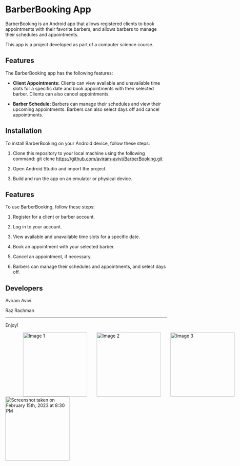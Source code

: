 # BarberBooking App

BarberBooking is an Android app that allows registered clients to book appointments with their favorite barbers, and allows barbers to manage their schedules and appointments. 

This app is a project developed as part of a computer science course.

## Features

The BarberBooking app has the following features:

- **Client Appointments:** Clients can view available and unavailable time slots for a specific date and book appointments with their selected barber. Clients can also cancel appointments.

- **Barber Schedule:** Barbers can manage their schedules and view their upcoming appointments. Barbers can also select days off and cancel appointments.

## Installation

To install BarberBooking on your Android device, follow these steps:

1. Clone this repository to your local machine using the following command:
git clone https://github.com/aviram-avivi/BarberBooking.git


2. Open Android Studio and import the project.

3. Build and run the app on an emulator or physical device.

## Features

To use BarberBooking, follow these steps:

1. Register for a client or barber account.

2. Log in to your account.

3. View available and unavailable time slots for a specific date.

4. Book an appointment with your selected barber.

5. Cancel an appointment, if necessary.

6. Barbers can manage their schedules and appointments, and select days off.



## Developers

Aviram Avivi

Raz Rachman

------------------------------------------------------------------------------------------------------------------------------------------------------
Enjoy!

<div style="display: flex; justify-content: center; width: 800px;">
  <img src="https://user-images.githubusercontent.com/98718286/219123830-b0187e66-2642-4fa1-a5f1-4ba3ffe06eb2.png" alt="Image 1" style="width: 200px;">
  <img src="https://user-images.githubusercontent.com/98718286/219125198-30340a91-d084-40f6-9fba-53331f81dbec.png" alt="Image 2" style="width: 200px; margin: 0 30px;">
  <img src="https://user-images.githubusercontent.com/98718286/219125297-9a402eca-ecc1-4e54-87b8-ec88e7c3b1a4.png" alt="Image 3" style="width: 200px; margin: 0 30px 0 0;">
</div>

<img src="https://user-images.githubusercontent.com/98718286/219394568-22b96e55-b0d8-497b-8313-3d772414bc03.png" width="200" alt="Screenshot taken on February 15th, 2023 at 8:30 PM">








